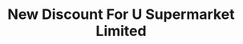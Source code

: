 ---
title: "New Discount For U Supermarket Limited"
url: /webuye/new-discount-for-u-supermarket-limited/
shop: supermarket
---
